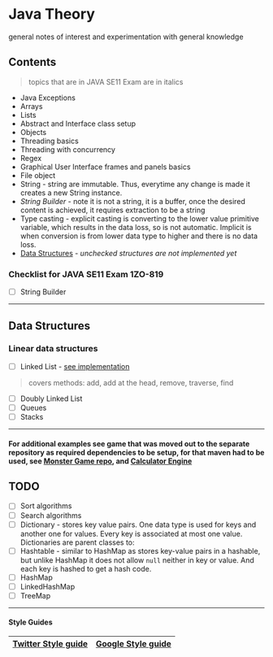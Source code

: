 # Java Theory
general notes of interest and experimentation with general knowledge 

## Contents 
> topics that are in JAVA SE11 Exam are in italics

+ Java Exceptions 
+ Arrays 
+ Lists
+ Abstract and Interface class setup 
+ Objects
+ Threading basics
+ Threading with concurrency
+ Regex
+ Graphical User Interface frames and panels basics
+ File object
+ String - string are immutable. Thus, everytime any change is made it creates a new String instance. 
+ <em>String Builder</em> - note it is not a string, it is a buffer, once the desired content is achieved, it requires extraction to be a string
+ Type casting - explicit casting is converting to the lower value primitive variable, which results in the data loss, so is not automatic. Implicit is when conversion is from lower data type to higher and there is no data loss. 
+  [Data Structures](https://github.com/gretaivan/javaTheory/blob/main/README.md#data-types)  - <em> unchecked structures are not implemented yet</em>

### Checklist for  JAVA SE11 Exam 1ZO-819
- [ ] String Builder

<hr>

## <a src="#1">Data Structures</a>
### Linear data structures
- [ ] Linked List - [see implementation](https://github.com/gretaivan/javaTheory/blob/main/src/linkedListJavaCustom/Node.java)
> covers methods: add, add at the head, remove, traverse, find
- [ ] Doubly Linked List
- [ ] Queues
- [ ] Stacks

<hr>

#### For additional examples see game that was moved out to the separate repository as required dependencies to be setup, for that maven had to be used,  see [Monster Game repo](https://github.com/gretaivan/MonsterGameJava/blob/main/README.md), and [Calculator Engine](https://github.com/gretaivan/CalculatorEngine_Java/edit/main/README.md)




## TODO
- [ ]  Sort algorithms
- [ ]  Search algorithms
- [ ]  Dictionary - stores key value pairs. One data type is used for keys and another one for values. Every key is associated at most one value. Dictionaries are parent classes to: 
  - [ ] Hashtable - similar to HashMap as stores key-value pairs in a hashable, but unlike HashMap it does not allow ```null```  neither in key or value. And each key is hashed to get a hash code.
  - [ ] HashMap
  - [ ] LinkedHashMap
  - [ ] TreeMap
<hr>

#### Style Guides 

| [Twitter Style guide](https://github.com/twitter-archive/commons/blob/master/src/java/com/twitter/common/styleguide.md) | [Google Style guide](https://google.github.io/styleguide/javaguide.html) |
|  :----:  |  :----:  |
 




